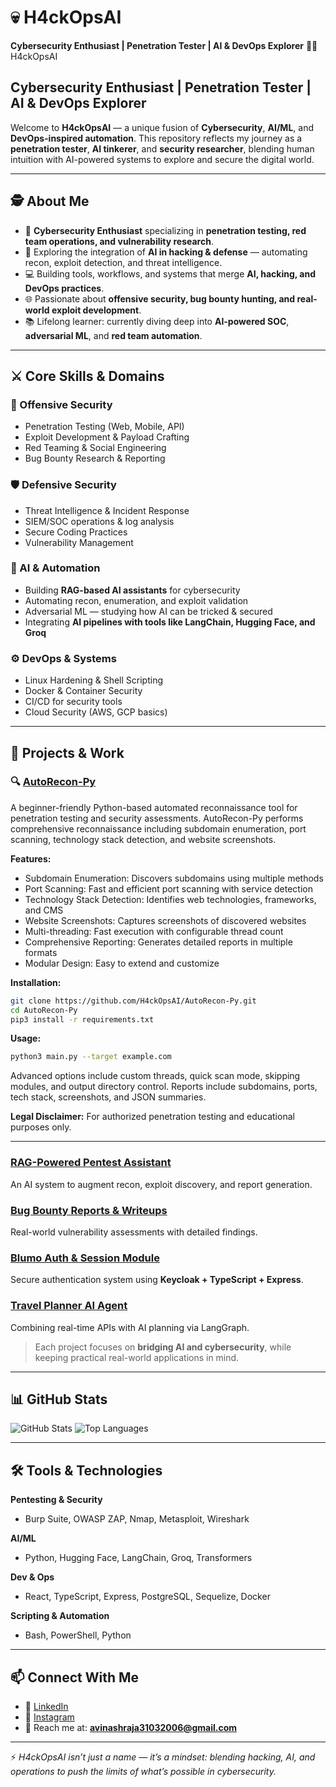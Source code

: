 # 💀 H4ckOpsAI

**Cybersecurity Enthusiast | Penetration Tester | AI & DevOps Explorer**
👨‍💻 H4ckOpsAI

Cybersecurity Enthusiast | Penetration Tester | AI & DevOps Explorer
---

Welcome to **H4ckOpsAI** — a unique fusion of **Cybersecurity**, **AI/ML**, and **DevOps-inspired automation**. This repository reflects my journey as a **penetration tester**, **AI tinkerer**, and **security researcher**, blending human intuition with AI-powered systems to explore and secure the digital world.

---

## 🕵️ About Me

* 🔐 **Cybersecurity Enthusiast** specializing in **penetration testing, red team operations, and vulnerability research**.
* 🤖 Exploring the integration of **AI in hacking & defense** — automating recon, exploit detection, and threat intelligence.
* 💻 Building tools, workflows, and systems that merge **AI, hacking, and DevOps practices**.
* 🌐 Passionate about **offensive security, bug bounty hunting, and real-world exploit development**.
* 📚 Lifelong learner: currently diving deep into **AI-powered SOC**, **adversarial ML**, and **red team automation**.

---

## ⚔️ Core Skills & Domains

### 🔴 Offensive Security

* Penetration Testing (Web, Mobile, API)
* Exploit Development & Payload Crafting
* Red Teaming & Social Engineering
* Bug Bounty Research & Reporting

### 🛡️ Defensive Security

* Threat Intelligence & Incident Response
* SIEM/SOC operations & log analysis
* Secure Coding Practices
* Vulnerability Management

### 🤖 AI & Automation

* Building **RAG-based AI assistants** for cybersecurity
* Automating recon, enumeration, and exploit validation
* Adversarial ML — studying how AI can be tricked & secured
* Integrating **AI pipelines with tools like LangChain, Hugging Face, and Groq**

### ⚙️ DevOps & Systems

* Linux Hardening & Shell Scripting
* Docker & Container Security
* CI/CD for security tools
* Cloud Security (AWS, GCP basics)

---

## 🚀 Projects & Work

### 🔍 [AutoRecon-Py](https://github.com/H4ckOpsAI/AutoRecon-Py)

A beginner-friendly Python-based automated reconnaissance tool for penetration testing and security assessments. AutoRecon-Py performs comprehensive reconnaissance including subdomain enumeration, port scanning, technology stack detection, and website screenshots.

**Features:**

* Subdomain Enumeration: Discovers subdomains using multiple methods
* Port Scanning: Fast and efficient port scanning with service detection
* Technology Stack Detection: Identifies web technologies, frameworks, and CMS
* Website Screenshots: Captures screenshots of discovered websites
* Multi-threading: Fast execution with configurable thread count
* Comprehensive Reporting: Generates detailed reports in multiple formats
* Modular Design: Easy to extend and customize

**Installation:**

```bash
git clone https://github.com/H4ckOpsAI/AutoRecon-Py.git
cd AutoRecon-Py
pip3 install -r requirements.txt
```

**Usage:**

```bash
python3 main.py --target example.com
```

Advanced options include custom threads, quick scan mode, skipping modules, and output directory control. Reports include subdomains, ports, tech stack, screenshots, and JSON summaries.

**Legal Disclaimer:** For authorized penetration testing and educational purposes only.

---

### [RAG-Powered Pentest Assistant](LINK_HERE)

An AI system to augment recon, exploit discovery, and report generation.

### [Bug Bounty Reports & Writeups](https://drive.google.com/file/d/1IIrr1lvWakMp_yKAzboVCYr9mjJfe3ud/view?usp=sharing)

Real-world vulnerability assessments with detailed findings.

### [Blumo Auth & Session Module](https://github.com/H4ckOpsAI/Blumo-Email-Campaign-Backend)

Secure authentication system using **Keycloak + TypeScript + Express**.

### [Travel Planner AI Agent]([LINK_HERE](https://github.com/H4ckOpsAI/Internship/tree/main/AI-ML-Internship-Eminds/Travel_Planner_Agent_using_LangGraph))

Combining real-time APIs with AI planning via LangGraph.

> Each project focuses on **bridging AI and cybersecurity**, while keeping practical real-world applications in mind.

---

## 📊 GitHub Stats

![GitHub Stats](https://github-readme-stats.vercel.app/api?username=H4ckOpsAI\&show_icons=true\&theme=radical)
![Top Languages](https://github-readme-stats.vercel.app/api/top-langs/?username=H4ckOpsAI\&layout=compact\&theme=radical)

---

## 🛠️ Tools & Technologies

**Pentesting & Security**

* Burp Suite, OWASP ZAP, Nmap, Metasploit, Wireshark

**AI/ML**

* Python, Hugging Face, LangChain, Groq, Transformers

**Dev & Ops**

* React, TypeScript, Express, PostgreSQL, Sequelize, Docker

**Scripting & Automation**

* Bash, PowerShell, Python

---

## 📫 Connect With Me

* 💼 [LinkedIn](https://www.linkedin.com/in/avinash312006)
* 📸 [Instagram](https://instagram.com/i_avinash31)
* 📧 Reach me at: **[avinashraja31032006@gmail.com](mailto:avinashraja31032006@gmail.com)**

---

⚡ *H4ckOpsAI isn’t just a name — it’s a mindset: blending hacking, AI, and operations to push the limits of what’s possible in cybersecurity.*

